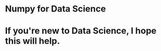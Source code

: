 Numpy for Data Science
===================
 If you're new to Data Science, I hope this will help.
=====================================
###
